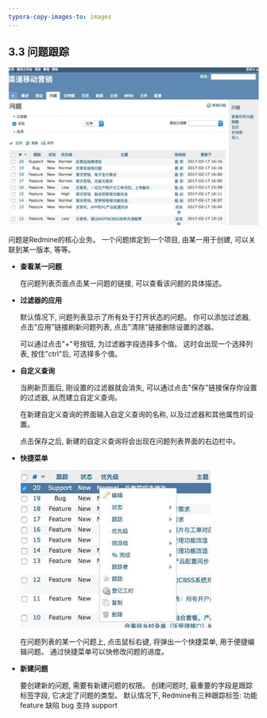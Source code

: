 ```yaml
---
typora-copy-images-to: images
---
```


## 3.3 问题跟踪



![1508996615243](images/1508996615243.png)



问题是Redmine的核心业务。 一个问题绑定到一个项目, 由某一用于创建, 可以关联到某一版本, 等等。

* **查看某一问题**

  在问题列表页面点击某一问题的链接, 可以查看该问题的具体描述。

* **过滤器的应用**

  默认情况下, 问题列表显示了所有处于打开状态的问题。 你可以添加过滤器, 点击"应用"链接刷新问题列表, 点击"清除"链接删除设置的滤器。

  可以通过点击"+"号按钮, 为过滤器字段选择多个值。 这时会出现一个选择列表, 按住"ctrl"后, 可选择多个值。

* **自定义查询**

  当刷新页面后, 刚设置的过滤器就会消失, 可以通过点击"保存"链接保存你设置的过滤器, 从而建立自定义查询。

  在新建自定义查询的界面输入自定义查询的名称, 以及过滤器和其他属性的设置。

  点击保存之后, 新建的自定义查询将会出现在问题列表界面的右边栏中。

* **快捷菜单**

  ![1508996809739](images/1508996809739.png)

  在问题列表的某一个问题上, 点击鼠标右键, 将弹出一个快捷菜单, 用于便捷编辑问题。 通过快捷菜单可以快修改问题的进度。

* **新建问题**

  要创建新的问题, 需要有新建问题的权限。
  创建问题时, 最重要的字段是跟踪标签字段, 它决定了问题的类型。
  默认情况下, Redmine有三种跟踪标签:
  功能 feature
  缺陷 bug
  支持 support
